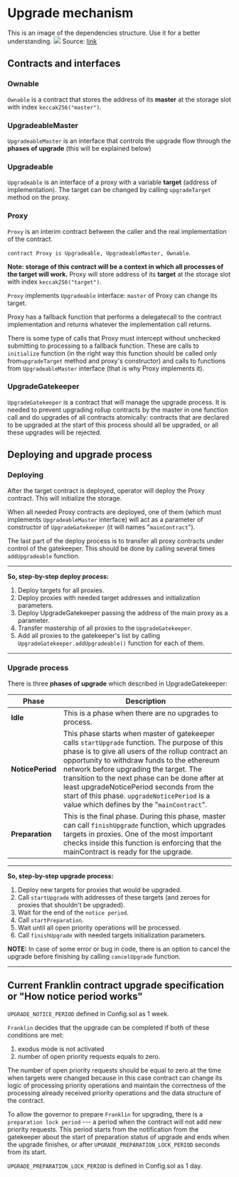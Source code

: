 # Upgrade mechanism

This is an image of the dependencies structure.
Use it for a better understanding.
![](https://docs.google.com/drawings/d/e/2PACX-1vQWlvxseJXa-X8PhrkpshBiE_rlJJak4noE2wl__0uH957MHK2jLlzxWMfOMsr7AnzpfMqga52bn-Oc/pub?w=960&h=720)
Source: [link](https://docs.google.com/drawings/d/13SlGac7BHqFeL0J0J3BHdn_nx2tZcbN_u4kWn8Q7t7c/edit)

## Contracts and interfaces

### Ownable

`Ownable` is a contract that stores the address of its **master** at the storage slot with index `keccak256("master")`.

### UpgradeableMaster

`UpgradeableMaster` is an interface that controls the upgrade flow through the **phases of upgrade** (this will be explained below)

### Upgradeable

`Upgradeable` is an interface of a proxy with a variable **target** (address of implementation). The target can be changed by calling `upgradeTarget` method on the proxy.

### Proxy

`Proxy` is an interim contract between the caller and the real implementation of the contract.

`contract Proxy is Upgradeable, UpgradeableMaster, Ownable`.

**Note: storage of this contract will be a context in which all processes of the target will work.** Proxy will store address of its **target** at the storage slot with index `keccak256("target")`.

`Proxy` implements `Upgradeable` interface: `master` of Proxy can change its target.

Proxy has a fallback function that performs a delegatecall to the contract implementation and returns whatever the implementation call returns.

There is some type of calls that Proxy must intercept without unchecked submitting to processing to a fallback function. These are calls to `initialize` function (in the right way this function should be called only from`upgradeTarget` method and proxy's constructor) and calls to functions from `UpgradeableMaster` interface (that is why Proxy implements it).

### UpgradeGatekeeper

`UpgradeGatekeeper` is a contract that will manage the upgrade process. It is needed to prevent upgrading rollup contracts by the master in one function call and do upgrades of all contracts atomically: contracts that are declared to be upgraded at the start of this process should all be upgraded, or all these upgrades will be rejected.

## Deploying and upgrade process

### Deploying

After the target contract is deployed, operator will deploy the Proxy contract. This will initialize the storage.

When all needed Proxy contracts are deployed, one of them (which must implements `UpgradeableMaster` interface) will act as a parameter of constructor of `UpgradeGatekeeper` (it will names "`mainContract`").

The last part of the deploy process is to transfer all proxy contracts under control of the gatekeeper. This should be done by calling several times `addUpgradeable` function.

---

**So, step-by-step deploy process:**

1. Deploy targets for all proxies.
2. Deploy proxies with needed target addresses and initialization parameters.
3. Deploy UpgradeGatekeeper passing the address of the main proxy as a parameter.
4. Transfer mastership of all proxies to the `UpgradeGatekeeper`.
5. Add all proxies to the gatekeeper's list by calling `UpgradeGatekeeper.addUpgradeable()` function for each of them.

---

### Upgrade process

There is three **phases of upgrade** which described in UpgradeGatekeeper:

|Phase|Description|
|-|-|
|**Idle**|This is a phase when there are no upgrades to process.|
|**NoticePeriod**|This phase starts when master of gatekeeper calls `startUpgrade` function. The purpose of this phase is to give all users of the rollup contract an opportunity to withdraw funds to the ethereum network before upgrading the target. The transition to the next phase can be done after at least upgradeNoticePeriod seconds from the start of this phase. `upgradeNoticePeriod` is a value which defines by the "`mainContract`".|
|**Preparation**|This is the final phase. During this phase, master can call `finishUpgrade` function, which upgrades targets in proxies. One of the most important checks inside this function is enforcing that the mainContract is ready for the upgrade.|

---

**So, step-by-step upgrade process:**

1. Deploy new targets for proxies that would be upgraded.
2. Call `startUpgrade` with addresses of these targets (and zeroes for proxies that shouldn't be upgraded).
3. Wait for the end of the `notice period`.
4. Call `startPreparation`.
5. Wait until all open priority operations will be processed.
6. Call `finishUpgrade` with needed targets initialization parameters.

**NOTE:** In case of some error or bug in code, there is an option to cancel the upgrade before finishing by calling `cancelUpgrade` function.

---

## Current Franklin contract upgrade specification or "How notice period works"

`UPGRADE_NOTICE_PERIOD` defined in Config.sol as 1 week.

`Franklin` decides that the upgrade can be completed if both of these conditions are met:
1. exodus mode is not activated
2. number of open priority requests equals to zero.

The number of open priority requests should be equal to zero at the time when targets were changed because in this case contract can change its logic of processing priority operations and maintain the correctness of the processing already received priority operations and the data structure of the contract.

To allow the governor to prepare `Franklin` for upgrading, there is a `preparation lock period` --- a period when the contract will not add new priority requests. This period starts from the notification from the gatekeeper about the start of preparation status of upgrade and ends when the upgrade finishes, or after `UPGRADE_PREPARATION_LOCK_PERIOD` seconds from its start.

`UPGRADE_PREPARATION_LOCK_PERIOD` is defined in Config.sol as 1 day.